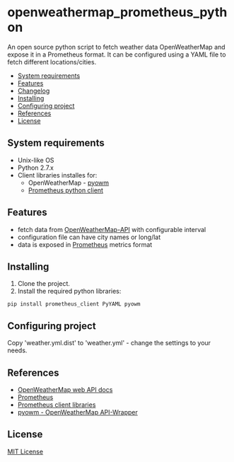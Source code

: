 # openweathermap_prometheus_python
An open source python script to fetch weather data OpenWeatherMap and expose it in a Prometheus format.
It can be configured using a YAML file to fetch different locations/cities.

* [System requirements](#system-requirements)
* [Features](#features)
* [Changelog](#changelog)
* [Installing](#installing)
* [Configuring project](#configuring-project)
* [References](#references)
* [License](#license)

## System requirements
* Unix-like OS
* Python  2.7.x
* Client libraries installes for:
  * OpenWeatherMap - [pyowm](https://github.com/csparpa/pyowm)
  * [Prometheus python client](https://github.com/prometheus/client_python)

## Features
- fetch data from [OpenWeatherMap-API](http://openweathermap.org/api) with configurable interval
- configuration file can have city names or long/lat
- data is exposed in [Prometheus](https://prometheus.io/) metrics format

## Installing
1. Clone the project. 
2. Install the required python libraries:
```shell
pip install prometheus_client PyYAML pyowm
```

## Configuring project
Copy 'weather.yml.dist' to 'weather.yml' - change the settings to your needs.

## References
* [OpenWeatherMap web API docs](http://openweathermap.org/api)
* [Prometheus](https://prometheus.io/)
* [Prometheus client libraries](https://prometheus.io/docs/instrumenting/clientlibs/)
* [pyowm - OpenWeatherMap API-Wrapper](https://github.com/csparpa/pyowm)

## License
[MIT License](https://github.com/lugark/openweathermap_prometheus_python/LICENSE)